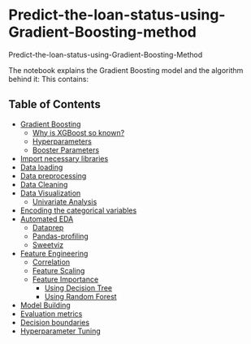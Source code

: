 # Predict-the-loan-status-using-Gradient-Boosting-method
Predict-the-loan-status-using-Gradient-Boosting-Method


The notebook explains the Gradient Boosting model and the algorithm behind it:
This contains:
## Table of Contents
* [Gradient Boosting](#Gradient_boosting)
    * [Why is XGBoost so known?](#why_xgboost_known)
    * [Hyperparameters](#hyperparameters)
    * [Booster Parameters](#booster_parameters)
* [Import necessary libraries](#Import_necessary_libraries)
* [Data loading](#Data_loading)
* [Data preprocessing](#Data_preprocessing)
* [Data Cleaning](#Data_cleaning)
* [Data Visualization](#Data_Visualization)
    * [Univariate Analysis](#univariate_analysis)
* [Encoding the categorical variables](#encoding)
* [Automated EDA](#Automated_EDA)
    * [Dataprep](#dataprep)
    * [Pandas-profiling](#pandas_profiling)
    * [Sweetviz](#sweetviz)
* [Feature Engineering](#Feature_Engineering)
    * [Correlation](#correlation)
    * [Feature Scaling](#Feature_Scaling)
    * [Feature Importance](#Feature_Importance)
        * [Using Decision Tree](#decision_tree)
        * [Using Random Forest](#random_forest)
* [Model Building](#Model_Building)
* [Evaluation metrics](#Evaluation_metrics)
* [Decision boundaries](#Decision_boundaries)
* [Hyperparameter Tuning](#Hyperparameter_Tuning)
